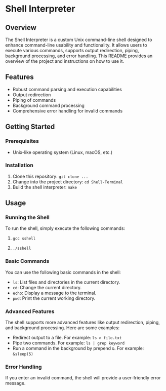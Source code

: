 # Shell Interpreter

## Overview
The Shell Interpreter is a custom Unix command-line shell designed to enhance command-line usability and functionality. It allows users to execute various commands, supports output redirection, piping, background processing, and error handling. This README provides an overview of the project and instructions on how to use it.

## Features

- Robust command parsing and execution capabilities
- Output redirection
- Piping of commands
- Background command processing
- Comprehensive error handling for invalid commands

## Getting Started

### Prerequisites
- Unix-like operating system (Linux, macOS, etc.)

### Installation
1. Clone this repository: `git clone ...`
2. Change into the project directory: `cd Shell-Terminal`
3. Build the shell interpreter: `make`

## Usage

### Running the Shell
To run the shell, simply execute the following commands:

1) ```gcc sshell```

2) ```./sshell```

### Basic Commands
You can use the following basic commands in the shell:
- `ls`: List files and directories in the current directory.
- `cd`: Change the current directory.
- `echo`: Display a message to the terminal.
- `pwd`: Print the current working directory.

### Advanced Features
The shell supports more advanced features like output redirection, piping, and background processing. Here are some examples:

- Redirect output to a file. For example: `ls > file.txt`
- Pipe two commands. For example: `ls | grep keyword`
- Run a command in the background by prepend `&`. For example: `&sleep(5)`

### Error Handling
If you enter an invalid command, the shell will provide a user-friendly error message.
